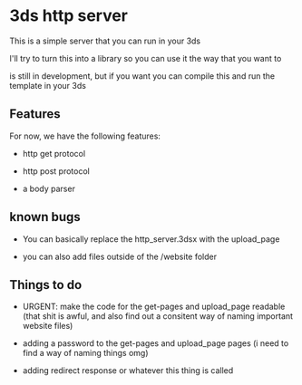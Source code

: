 # 3ds http server

This is a simple server that you can run in your 3ds

I'll try to turn this into a library so you can use it the way that you want to

is still in development, but if you want you can compile this and run the template in your 3ds

## Features

For now, we have the following features:

- http get protocol

- http post protocol

- a body parser

## known bugs

- You can basically replace the http_server.3dsx with the upload_page

- you can also add files outside of the /website folder

## Things to do

- URGENT: make the code for the get-pages and upload_page readable (that shit is awful, and also find out a consitent way of naming important website files)

- adding a password to the get-pages and upload_page pages (i need to find a way of naming things omg)

- adding redirect response or whatever this thing is called
